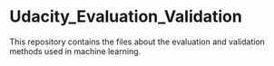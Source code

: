 # Udacity_Evaluation_Validation
This repository contains the files about the evaluation and validation methods used in machine learning.
